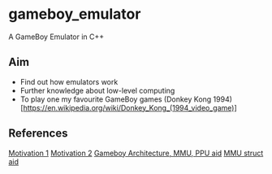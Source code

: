 # gameboy_emulator
A GameBoy Emulator in C++

## Aim
* Find out how emulators work
* Further knowledge about low-level computing
* To play one my favourite GameBoy games (Donkey Kong 1994)[https://en.wikipedia.org/wiki/Donkey_Kong_(1994_video_game)]

## References
[Motivation 1](https://medium.com/@raphaelstaebler/building-a-gameboy-from-scratch-part-2-the-cpu-d6986a5c6c74)
[Motivation 2](https://blog.rekawek.eu/2017/02/09/coffee-gb/)
[Gameboy Architecture, MMU, PPU aid](https://www.youtube.com/watch?v=HyzD8pNlpwI)
[MMU struct aid](https://www.linkedin.com/pulse/creating-gameboy-emulator-part-1-bruno-croci)

